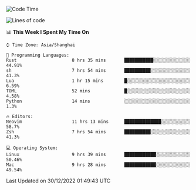 <!--START_SECTION:waka-->
![Code Time](http://img.shields.io/badge/Code%20Time-1%2C094%20hrs%2026%20mins-blue)

![Lines of code](https://img.shields.io/badge/From%20Hello%20World%20I%27ve%20Written-24%20Thousand%20lines%20of%20code-blue)

📊 **This Week I Spent My Time On** 

```text
⌚︎ Time Zone: Asia/Shanghai

💬 Programming Languages: 
Rust                     8 hrs 35 mins       ███████████░░░░░░░░░░░░░░   44.91% 
sh                       7 hrs 54 mins       ██████████░░░░░░░░░░░░░░░   41.3% 
Lua                      1 hr 15 mins        █░░░░░░░░░░░░░░░░░░░░░░░░   6.59% 
TOML                     52 mins             █░░░░░░░░░░░░░░░░░░░░░░░░   4.58% 
Python                   14 mins             ░░░░░░░░░░░░░░░░░░░░░░░░░   1.3%

🔥 Editors: 
Neovim                   11 hrs 13 mins      ██████████████░░░░░░░░░░░   58.7% 
Zsh                      7 hrs 54 mins       ██████████░░░░░░░░░░░░░░░   41.3%

💻 Operating System: 
Linux                    9 hrs 39 mins       ████████████░░░░░░░░░░░░░   50.46% 
Mac                      9 hrs 28 mins       ████████████░░░░░░░░░░░░░   49.54%

```


 Last Updated on 30/12/2022 01:49:43 UTC
<!--END_SECTION:waka-->
